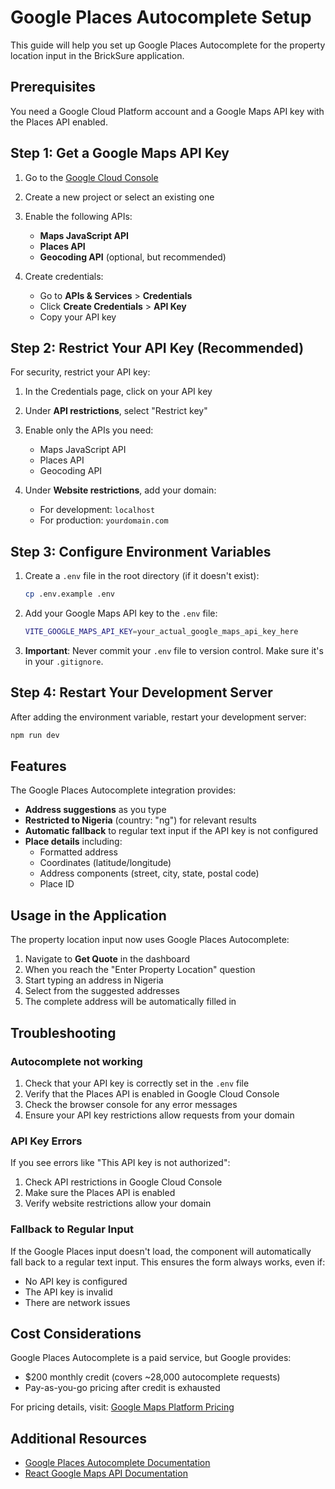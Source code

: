 # Google Places Autocomplete Setup

This guide will help you set up Google Places Autocomplete for the property location input in the BrickSure application.

## Prerequisites

You need a Google Cloud Platform account and a Google Maps API key with the Places API enabled.

## Step 1: Get a Google Maps API Key

1. Go to the [Google Cloud Console](https://console.cloud.google.com/)
2. Create a new project or select an existing one
3. Enable the following APIs:
   - **Maps JavaScript API**
   - **Places API**
   - **Geocoding API** (optional, but recommended)

4. Create credentials:
   - Go to **APIs & Services** > **Credentials**
   - Click **Create Credentials** > **API Key**
   - Copy your API key

## Step 2: Restrict Your API Key (Recommended)

For security, restrict your API key:

1. In the Credentials page, click on your API key
2. Under **API restrictions**, select "Restrict key"
3. Enable only the APIs you need:
   - Maps JavaScript API
   - Places API
   - Geocoding API

4. Under **Website restrictions**, add your domain:
   - For development: `localhost`
   - For production: `yourdomain.com`

## Step 3: Configure Environment Variables

1. Create a `.env` file in the root directory (if it doesn't exist):
   ```bash
   cp .env.example .env
   ```

2. Add your Google Maps API key to the `.env` file:
   ```bash
   VITE_GOOGLE_MAPS_API_KEY=your_actual_google_maps_api_key_here
   ```

3. **Important**: Never commit your `.env` file to version control. Make sure it's in your `.gitignore`.

## Step 4: Restart Your Development Server

After adding the environment variable, restart your development server:

```bash
npm run dev
```

## Features

The Google Places Autocomplete integration provides:

- **Address suggestions** as you type
- **Restricted to Nigeria** (country: "ng") for relevant results
- **Automatic fallback** to regular text input if the API key is not configured
- **Place details** including:
  - Formatted address
  - Coordinates (latitude/longitude)
  - Address components (street, city, state, postal code)
  - Place ID

## Usage in the Application

The property location input now uses Google Places Autocomplete:

1. Navigate to **Get Quote** in the dashboard
2. When you reach the "Enter Property Location" question
3. Start typing an address in Nigeria
4. Select from the suggested addresses
5. The complete address will be automatically filled in

## Troubleshooting

### Autocomplete not working

1. Check that your API key is correctly set in the `.env` file
2. Verify that the Places API is enabled in Google Cloud Console
3. Check the browser console for any error messages
4. Ensure your API key restrictions allow requests from your domain

### API Key Errors

If you see errors like "This API key is not authorized":
1. Check API restrictions in Google Cloud Console
2. Make sure the Places API is enabled
3. Verify website restrictions allow your domain

### Fallback to Regular Input

If the Google Places input doesn't load, the component will automatically fall back to a regular text input. This ensures the form always works, even if:
- No API key is configured
- The API key is invalid
- There are network issues

## Cost Considerations

Google Places Autocomplete is a paid service, but Google provides:
- $200 monthly credit (covers ~28,000 autocomplete requests)
- Pay-as-you-go pricing after credit is exhausted

For pricing details, visit: [Google Maps Platform Pricing](https://developers.google.com/maps/billing-and-pricing/pricing)

## Additional Resources

- [Google Places Autocomplete Documentation](https://developers.google.com/maps/documentation/javascript/place-autocomplete)
- [React Google Maps API Documentation](https://react-google-maps-api-docs.netlify.app/)
